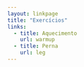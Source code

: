 ```yaml
---
layout: linkpage
title: "Exercícios"
links:
  - title: Aquecimento
    url: warmup
  - title: Perna
    url: leg
---
```

